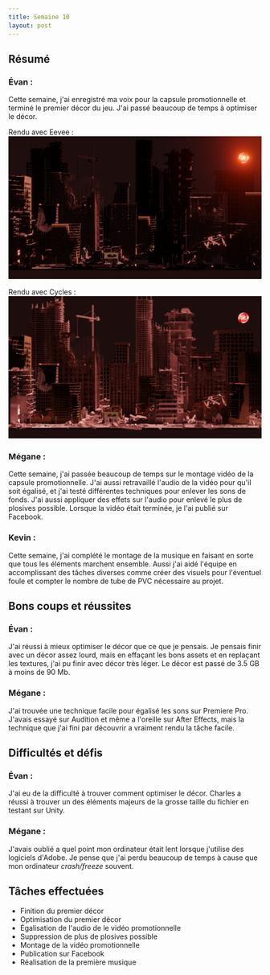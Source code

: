 ```yaml
---
title: Semaine 10
layout: post
---
```


## Résumé

### Évan :

Cette semaine, j'ai enregistré ma voix pour la capsule promotionnelle et terminé le premier décor du jeu. J'ai passé beaucoup de temps à optimiser le décor.

Rendu avec Eevee :
![Rendu avec Eevee](../medias/rendu_final.jpg)

Rendu avec Cycles :
![Rendu avec Cycles](../medias/rendu_final_cycle.jpg)

### Mégane :

Cette semaine, j'ai passée beaucoup de temps sur le montage vidéo de la capsule promotionnelle. J'ai aussi retravaillé l'audio de la vidéo pour qu'il soit égalisé, et j'ai testé différentes techniques pour enlever les sons de fonds. J'ai aussi appliquer des effets sur l'audio pour enlevé le plus de plosives possible. Lorsque la vidéo était terminée, je l'ai publié sur Facebook. 

### Kevin : 

Cette semaine, j'ai complété le montage de la musique en faisant en sorte que tous les éléments marchent ensemble. Aussi j'ai aidé l'équipe en accomplissant des tâches diverses comme créer des visuels pour l'éventuel foule et compter le nombre de tube de PVC nécessaire au projet.

## Bons coups et réussites

### Évan :

J'ai réussi à mieux optimiser le décor que ce que je pensais. Je pensais finir avec un décor assez lourd, mais en effaçant les bons assets et en replaçant les textures, j'ai pu finir avec décor très léger. Le décor est passé de 3.5 GB à moins de 90 Mb.

### Mégane :

J'ai trouvée une technique facile pour égalisé les sons sur Premiere Pro. J'avais essayé sur Audition et même a l'oreille sur After Effects, mais la technique que j'ai fini par découvrir a vraiment rendu la tâche facile.

## Difficultés et défis

### Évan :

J'ai eu de la difficulté à trouver comment optimiser le décor. Charles a réussi à trouver un des éléments majeurs de la grosse taille du fichier en testant sur Unity.

### Mégane :

J'avais oublié a quel point mon ordinateur était lent lorsque j'utilise des logiciels d'Adobe. Je pense que j'ai perdu beaucoup de temps à cause que mon ordinateur _crash/freeze_ souvent.

## Tâches effectuées

- Finition du premier décor
- Optimisation du premier décor
- Égalisation de l'audio de le vidéo promotionnelle
- Suppression de plus de plosives possible
- Montage de la vidéo promotionnelle
- Publication sur Facebook
- Réalisation de la première musique

